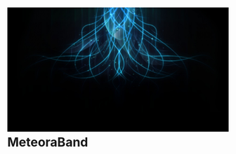 # ![logo](https://raw.githubusercontent.com/gegge/sitoband/master/images/sfondi/misticblue.jpg) MeteoraBand